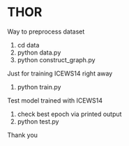 # THOR

Way to preprocess dataset
1. cd data
2. python data.py
3. python construct_graph.py

Just for training ICEWS14 right away
1. python train.py

Test model trained with ICEWS14
1. check best epoch via printed output
2. python test.py

Thank you
